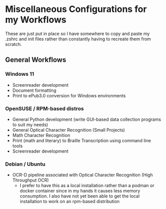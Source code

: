 # Miscellaneous Configurations for my Workflows
These are just put in place so I have somewhere to copy and paste my .zshrc and init files rather than constantly having to recreate them from scratch. 



## General Workflows

### Windows 11

- Screenreader development
- Document formatting
- Print to ePub3.0 conversion for Windows environments

### OpenSUSE / RPM-based distros

- General Python development (write GUI-based data collection programs to suit my needs)
- General Optical Character Recognition (Small Projects)
- Math Character Recognition
- Print (math and literary) to Braille Transcription using command line tools
- Screenreader development

### Debian / Ubuntu

- OCR-D pipeline associated with Optical Character Recognition (High Throughput OCR)
  - I prefer to have this as a local installation rather than a podman or docker container since in my hands it causes less memory consumption. I also have not yet been able to get the local installation to work on an rpm-based distribution
